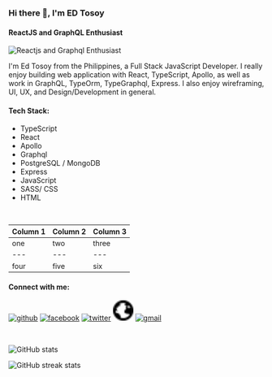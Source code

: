 ### Hi there 👋, I'm ED Tosoy

#### ReactJS and GraphQL Enthusiast

![Reactjs and Graphql Enthusiast](https://arturssmirnovs.github.io/github-profile-readme-generator/images/banner.png)

I'm Ed Tosoy from the Philippines, a Full Stack JavaScript Developer. I really enjoy building web application with React, TypeScript, Apollo, as well as work in GraphQL, TypeOrm, TypeGraphql, Express. I also enjoy wireframing, UI, UX, and Design/Development in general.

#### Tech Stack:
- TypeScript
- React
- Apollo
- Graphql
- PostgreSQL / MongoDB
- Express
- JavaScript
- SASS/ CSS
- HTML

<br/>

Column 1 | Column 2 | Column 3
--- | --- | ---
one | two | three
--- | --- | ---
four | five | six

#### Connect with me:

[<img src='https://cdn.jsdelivr.net/npm/simple-icons@3.0.1/icons/github.svg' alt='github' height='40'>](https://github.com/edtosoy) [<img src='https://cdn.jsdelivr.net/npm/simple-icons@3.0.1/icons/facebook.svg' alt='facebook' height='40'>](https://www.facebook.com/edtosoy) [<img src='https://cdn.jsdelivr.net/npm/simple-icons@3.0.1/icons/twitter.svg' alt='twitter' height='40'>](https://twitter.com/edtosoy) [<img src='https://raw.githubusercontent.com/iconic/open-iconic/master/svg/globe.svg' alt='website' height='40'>](https://edtosoy-portfolio.web.app/) [<img src='https://cdn.jsdelivr.net/npm/simple-icons@3.0.1/icons/gmail.svg' alt='gmail' height='40'>](mailto:ed.tosoy@gmail.com)

<br/>

![GitHub stats](https://github-readme-stats.vercel.app/api?username=edtosoy&show_icons=true&show_icons=true&icon_color=fb8c00&title_color=fb8c00&count_private=true)

![GitHub streak stats](https://github-readme-streak-stats.herokuapp.com/?user=edtosoy)
